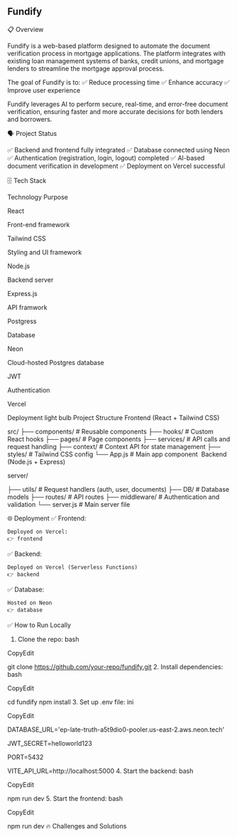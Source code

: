 ## Fundify 
 
 📋 Overview

Fundify is a web-based platform designed to automate the document verification process in mortgage applications. The platform integrates with existing loan management systems of banks, credit unions, and mortgage lenders to streamline the mortgage approval process.

The goal of Fundify is to:
✅ Reduce processing time
✅ Enhance accuracy
✅ Improve user experience

Fundify leverages AI to perform secure, real-time, and error-free document verification, ensuring faster and more accurate decisions for both lenders and borrowers.

 
🗣 Project Status

✅ Backend and frontend fully integrated
✅ Database connected using Neon
✅ Authentication (registration, login, logout) completed
✅ AI-based document verification in development
✅ Deployment on Vercel successful

 
🗄 Tech Stack

Technology                               Purpose
                               

React
	

Front-end framework 

Tailwind CSS
	

Styling and UI framework

Node.js
	

Backend server

Express.js
	

API framwork

Postgress
	

Database

Neon
	

Cloud-hosted Postgres database

JWT
	

Authentication 

Vercel
	

Deployment
light bulb Project Structure 
Frontend (React + Tailwind CSS)

src/
├── components/           # Reusable components
├── hooks/                # Custom React hooks
├── pages/                # Page components 
├── services/             # API calls and request handling
├── context/              # Context API for state management
├── styles/               # Tailwind CSS config
└── App.js                # Main app component 
Backend (Node.js + Express)

server/

├── utils/          # Request handlers (auth, user, documents)
├── DB/               # Database models
├── routes/               # API routes
├── middleware/           # Authentication and validation
└── server.js             # Main server file

 
🌐 Deployment
✅ Frontend:

    Deployed on Vercel:
    👉 frontend 

✅ Backend:

    Deployed on Vercel (Serverless Functions)
    👉 backend

✅ Database:

    Hosted on Neon
    👉 database

 
✅ How to Run Locally
1. Clone the repo:
bash

CopyEdit

git clone https://github.com/your-repo/fundify.git 
2. Install dependencies:
bash

CopyEdit

cd fundify npm install 
3. Set up .env file:
ini

CopyEdit

DATABASE_URL='ep-late-truth-a5t9dio0-pooler.us-east-2.aws.neon.tech'

 JWT_SECRET=helloworld123

 PORT=5432

 VITE_API_URL=http://localhost:5000 
4. Start the backend:
bash

CopyEdit

npm run dev 
5. Start the frontend:
bash

CopyEdit

npm run dev 
🔥 Challenges and Solutions

